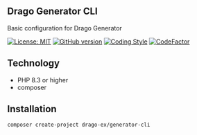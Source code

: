 ## Drago Generator CLI
Basic configuration for Drago Generator

[![License: MIT](https://img.shields.io/badge/License-MIT-yellow.svg)](https://raw.githubusercontent.com/drago-ex/generator/master/license.md)
[![GitHub version](https://badge.fury.io/gh/drago-ex%2Fgenerator-cli.svg)](https://badge.fury.io/gh/drago-ex%2Fgenerator-cli)
[![Coding Style](https://github.com/drago-ex/generator-cli/actions/workflows/coding-style.yml/badge.svg)](https://github.com/drago-ex/generator-cli/actions/workflows/coding-style.yml)
[![CodeFactor](https://www.codefactor.io/repository/github/drago-ex/generator-cli/badge)](https://www.codefactor.io/repository/github/drago-ex/generator-cli)

## Technology
- PHP 8.3 or higher
- composer

## Installation
```
composer create-project drago-ex/generator-cli
```
